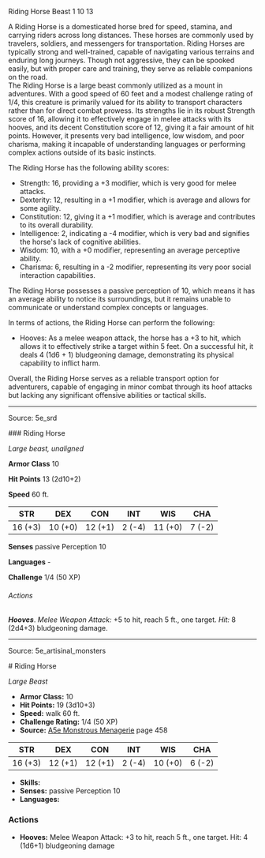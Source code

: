 <MonsterName/>Riding Horse</MonsterName>
<CreatureType/>Beast</CreatureType>
<CR/>1</CR>
<AC/>10</AC>
<HP/>13</HP>
<summary>A Riding Horse is a domesticated horse bred for speed, stamina, and carrying riders across long distances. These horses are commonly used by travelers, soldiers, and messengers for transportation. Riding Horses are typically strong and well-trained, capable of navigating various terrains and enduring long journeys. Though not aggressive, they can be spooked easily, but with proper care and training, they serve as reliable companions on the road.</summary>

<summary>The Riding Horse is a large beast commonly utilized as a mount in adventures. With a good speed of 60 feet and a modest challenge rating of 1/4, this creature is primarily valued for its ability to transport characters rather than for direct combat prowess. Its strengths lie in its robust Strength score of 16, allowing it to effectively engage in melee attacks with its hooves, and its decent Constitution score of 12, giving it a fair amount of hit points. However, it presents very bad intelligence, low wisdom, and poor charisma, making it incapable of understanding languages or performing complex actions outside of its basic instincts.</summary>

<detail>

The Riding Horse has the following ability scores: 
- Strength: 16, providing a +3 modifier, which is very good for melee attacks.
- Dexterity: 12, resulting in a +1 modifier, which is average and allows for some agility.
- Constitution: 12, giving it a +1 modifier, which is average and contributes to its overall durability.
- Intelligence: 2, indicating a -4 modifier, which is very bad and signifies the horse's lack of cognitive abilities.
- Wisdom: 10, with a +0 modifier, representing an average perceptive ability.
- Charisma: 6, resulting in a -2 modifier, representing its very poor social interaction capabilities.

The Riding Horse possesses a passive perception of 10, which means it has an average ability to notice its surroundings, but it remains unable to communicate or understand complex concepts or languages.

In terms of actions, the Riding Horse can perform the following:
- Hooves: As a melee weapon attack, the horse has a +3 to hit, which allows it to effectively strike a target within 5 feet. On a successful hit, it deals 4 (1d6 + 1) bludgeoning damage, demonstrating its physical capability to inflict harm.

Overall, the Riding Horse serves as a reliable transport option for adventurers, capable of engaging in minor combat through its hoof attacks but lacking any significant offensive abilities or tactical skills.</detail>



---

Source: 5e_srd

<statblock>
### Riding Horse

*Large beast, unaligned*

**Armor Class** 10

**Hit Points** 13 (2d10+2)

**Speed** 60 ft.

| STR     | DEX     | CON     | INT    | WIS     | CHA    |
|---------|---------|---------|--------|---------|--------|
| 16 (+3) | 10 (+0) | 12 (+1) | 2 (-4) | 11 (+0) | 7 (-2) |

**Senses** passive Perception 10

**Languages** -

**Challenge** 1/4 (50 XP)

###### Actions

***Hooves***. *Melee Weapon Attack:* +5 to hit, reach 5 ft., one target. *Hit:* 8 (2d4+3) bludgeoning damage.</statblock>




---

Source: 5e_artisinal_monsters

<statblock>
# Riding Horse

*Large* *Beast*

- **Armor Class:** 10
- **Hit Points:** 19 (3d10+3)
- **Speed:** walk 60 ft.
- **Challenge Rating:** 1/4 (50 XP)
- **Source:** [A5e Monstrous Menagerie](https://enpublishingrpg.com/products/level-up-monstrous-menagerie-a5e) page 458

| STR | DEX | CON | INT | WIS | CHA |
| --- | --- | --- | --- | --- | --- |
| 16 (+3) | 12 (+1) | 12 (+1) | 2 (-4) | 10 (+0) | 6 (-2) |

- **Skills:** 
- **Senses:** passive Perception 10
- **Languages:** 

### Actions

- **Hooves:** Melee Weapon Attack: +3 to hit, reach 5 ft., one target. Hit: 4 (1d6+1) bludgeoning damage


</statblock>



